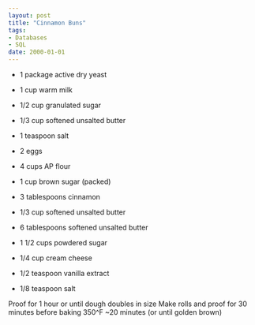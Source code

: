 ```yaml
---
layout: post
title: "Cinnamon Buns"
tags:
- Databases
- SQL
date: 2000-01-01
---
```


- 1 package active dry yeast
- 1 cup warm milk

- 1/2 cup granulated sugar
- 1/3 cup softened unsalted butter
- 1 teaspoon salt
- 2 eggs
- 4 cups AP flour

- 1 cup brown sugar (packed)
- 3 tablespoons cinnamon
- 1/3 cup softened unsalted butter

- 6 tablespoons softened unsalted butter
- 1 1/2 cups powdered sugar
- 1/4 cup cream cheese
- 1/2 teaspoon vanilla extract
- 1/8 teaspoon salt

Proof for 1 hour or until dough doubles in size
Make rolls and proof for 30 minutes before baking
350^F ~20 minutes (or until golden brown)
